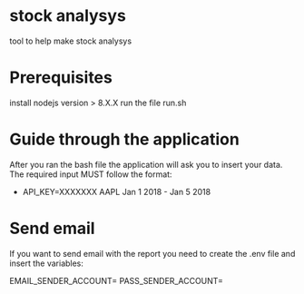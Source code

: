 # stock analysys
tool to help make stock analysys 


# Prerequisites
install nodejs version > 8.X.X
run the file run.sh

# Guide through the application
After you ran the bash file the application will ask you to insert your data.
The required input MUST follow the format:
  - API_KEY=XXXXXXX AAPL Jan 1 2018 - Jan 5 2018


# Send email
If you want to send email with the report you need to create the .env file and insert the variables:

EMAIL_SENDER_ACCOUNT=<your-gmail-account>
PASS_SENDER_ACCOUNT=<your-gmail-password>
